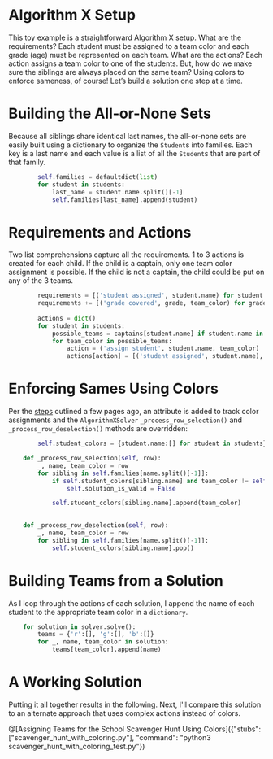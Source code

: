 # Algorithm X Setup

This toy example is a straightforward Algorithm X setup. What are the requirements? Each student must be assigned to a team color and each grade (age) must be represented on each team. What are the actions? Each action assigns a team color to one of the students. But, how do we make sure the siblings are always placed on the same team? Using colors to enforce sameness, of course! Let’s build a solution one step at a time.


# Building the All-or-None Sets

Because all siblings share identical last names, the all-or-none sets are easily built using a dictionary to organize the `Student`s into families. Each key is a last name and each value is a list of all the `Student`s that are part of that family.

```python
        self.families = defaultdict(list)
        for student in students:
            last_name = student.name.split()[-1]
            self.families[last_name].append(student)
```

# Requirements and Actions

Two list comprehensions capture all the requirements. 1 to 3 actions is created for each child. If the child is a captain, only one team color assignment is possible. If the child is not a captain, the child could be put on any of the 3 teams.

```python
        requirements = [('student assigned', student.name) for student in students]
        requirements += [('grade covered', grade, team_color) for grade in range(1, 7) for team_color in 'rgb']
        
        actions = dict()
        for student in students:
            possible_teams = captains[student.name] if student.name in captains else 'rgb'
            for team_color in possible_teams:
                action = ('assign student', student.name, team_color)
                actions[action] = [('student assigned', student.name), ('grade covered', student.grade, team_color)]
```

# Enforcing Sames Using Colors

Per the [steps]( coloring-with-your-solver) outlined a few pages ago, an attribute is added to track color assignments and the `AlgorithmXSolver` `_process_row_selection()` and `_process_row_deselection()` methods are overridden:

```python
        self.student_colors = {student.name:[] for student in students}
```

```python
    def _process_row_selection(self, row):
        _, name, team_color = row
        for sibling in self.families[name.split()[-1]]:
            if self.student_colors[sibling.name] and team_color != self.student_colors[sibling.name][-1]:
                self.solution_is_valid = False

            self.student_colors[sibling.name].append(team_color)

            
    def _process_row_deselection(self, row):
        _, name, team_color = row
        for sibling in self.families[name.split()[-1]]:
            self.student_colors[sibling.name].pop()
```

# Building Teams from a Solution

As I loop through the actions of each solution, I append the name of each student to the appropriate team color in a `dictionary`.

```python
    for solution in solver.solve():
        teams = {'r':[], 'g':[], 'b':[]}
        for _, name, team_color in solution:
            teams[team_color].append(name)
```

# A Working Solution

Putting it all together results in the following. Next, I'll compare this solution to an alternate approach that uses complex actions instead of colors.

@[Assigning Teams for the School Scavenger Hunt Using Colors]({"stubs": ["scavenger_hunt_with_coloring.py"], "command": "python3 scavenger_hunt_with_coloring_test.py"})
